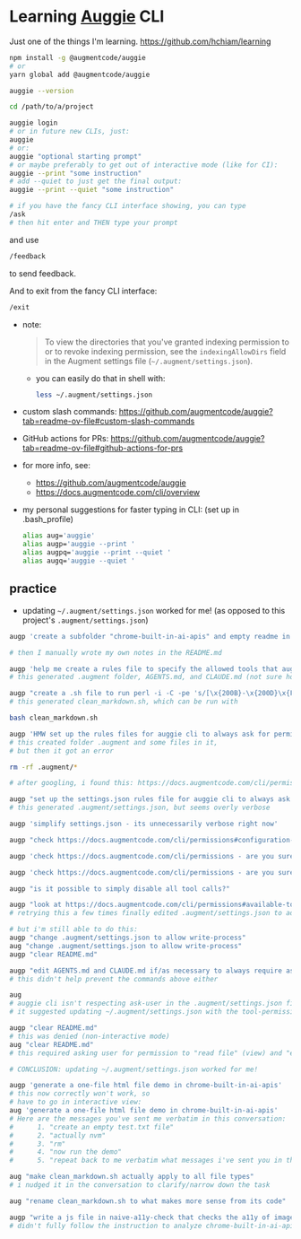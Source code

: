 # Learning [Auggie](https://github.com/augmentcode/auggie) CLI

Just one of the things I'm learning. <https://github.com/hchiam/learning>

```sh
npm install -g @augmentcode/auggie
# or
yarn global add @augmentcode/auggie

auggie --version

cd /path/to/a/project

auggie login
# or in future new CLIs, just:
auggie
# or:
auggie "optional starting prompt"
# or maybe preferably to get out of interactive mode (like for CI):
auggie --print "some instruction"
# add --quiet to just get the final output:
auggie --print --quiet "some instruction"
```

```sh
# if you have the fancy CLI interface showing, you can type
/ask
# then hit enter and THEN type your prompt
```

and use

```sh
/feedback
```

to send feedback.

And to exit from the fancy CLI interface:

```sh
/exit
```

- note:
  > To view the directories that you've granted indexing permission to or
    to revoke indexing permission, see the `indexingAllowDirs` field in the
     Augment settings file (`~/.augment/settings.json`).
  - you can easily do that in shell with:

    ```sh
    less ~/.augment/settings.json
    ```

- custom slash commands:
<https://github.com/augmentcode/auggie?tab=readme-ov-file#custom-slash-commands>

- GitHub actions for PRs:
<https://github.com/augmentcode/auggie?tab=readme-ov-file#github-actions-for-prs>

- for more info, see:
  - <https://github.com/augmentcode/auggie>
  - <https://docs.augmentcode.com/cli/overview>

- my personal suggestions for faster typing in CLI: (set up in .bash_profile)

  ```bash
  alias aug='auggie'
  alias augp='auggie --print '
  alias augpq='auggie --print --quiet '
  alias augq='auggie --quiet '
  ```

## practice

- updating `~/.augment/settings.json` worked for me! (as opposed to this project's `.augment/settings.json`)

```sh
augp 'create a subfolder "chrome-built-in-ai-apis" and empty readme in it'

# then I manually wrote my own notes in the README.md

augp 'help me create a rules file to specify the allowed tools that auggie cli can use in this folder'
# this generated .augment folder, AGENTS.md, and CLAUDE.md (not sure how correct the content of those 2 md files is though)

augp "create a .sh file to run perl -i -C -pe 's/[\x{200B}-\x{200D}\x{FEFF}\x{00A0}\x{2028}\x{2029}\x{E0020}-\x{E007E}\x{FFFD}]//g' *.md"
# this generated clean_markdown.sh, which can be run with

bash clean_markdown.sh

augp 'HMW set up the rules files for auggie cli to always ask for permission before running any and all tools?'
# this created folder .augment and some files in it,
# but then it got an error

rm -rf .augment/*

# after googling, i found this: https://docs.augmentcode.com/cli/permissions#configuration-files

augp "set up the settings.json rules file for auggie cli to always ask for permission before running any and all tools? minimally do something like regex '*' and always ask"
# this generated .augment/settings.json, but seems overly verbose

augp 'simplify settings.json - its unnecessarily verbose right now'

augp "check https://docs.augmentcode.com/cli/permissions#configuration-files and confirm you've typed things out correctly in .augment/settings.json"

augp 'check https://docs.augmentcode.com/cli/permissions - are you sure that "tool-name": "*" in .augment/settings.json is correct? should it rather be "shell-input-regex": "*" or is that unnecessary to force all tool calls to require asking for explicit user permission?'

augp 'check https://docs.augmentcode.com/cli/permissions - are you sure that "tool-name": "*" in .augment/settings.json is correct? should it rather be "shell-input-regex": "*" or is that unnecessary to force all tool calls to require asking for explicit user permission? help me fix this'

augp "is it possible to simply disable all tool calls?"

augp "look at https://docs.augmentcode.com/cli/permissions#available-tools and add all available tools and make them all require user approval"
# retrying this a few times finally edited .augment/settings.json to add all currently-available rules found at https://docs.augmentcode.com/cli/permissions#available-tools

# but i'm still able to do this:
augp "change .augment/settings.json to allow write-process"
aug "change .augment/settings.json to allow write-process"
augp "clear README.md"

augp "edit AGENTS.md and CLAUDE.md if/as necessary to always require asking the user (ask-user in .augment/settings.json) even for reading/editing/creating/deleting files"
# this didn't help prevent the commands above either

aug
# auggie cli isn't respecting ask-user in the .augment/settings.json file
# it suggested updating ~/.augment/settings.json with the tool-permissions rules

augp "clear README.md"
# this was denied (non-interactive mode)
aug "clear README.md"
# this required asking user for permission to "read file" (view) and "edit file" (str-replace-editor)

# CONCLUSION: updating ~/.augment/settings.json worked for me!

augp 'generate a one-file html file demo in chrome-built-in-ai-apis'
# this now correctly won't work, so
# have to go in interactive view:
aug 'generate a one-file html file demo in chrome-built-in-ai-apis'
# Here are the messages you've sent me verbatim in this conversation:
#      1. "create an empty test.txt file"
#      2. "actually nvm"
#      3. "rm"
#      4. "now run the demo"
#      5. "repeat back to me verbatim what messages i've sent you in this conversation"

aug "make clean_markdown.sh actually apply to all file types"
# i nudged it in the conversation to clarify/narrow down the task

aug "rename clean_markdown.sh to what makes more sense from its code"

augp "write a js file in naive-a11y-check that checks the a11y of images / icons / buttons / fake buttons in chrome-built-in-ai-apis"
# didn't fully follow the instruction to analyze chrome-built-in-ai-apis and it expanded scope, but interesting for a basic non-production demo
```
